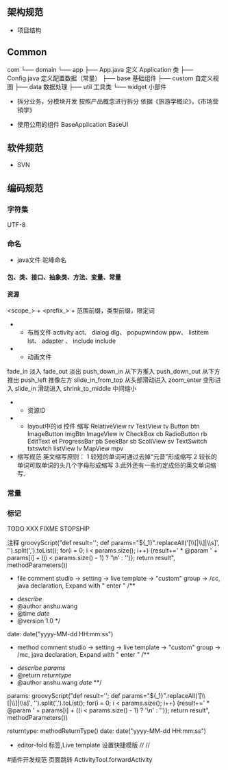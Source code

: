 ## 架构规范



- 项目结构
## Common
com
└── domain
    └── app
        ├── App.java 定义 Application 类
        ├── Config.java 定义配置数据（常量）
        ├── base 基础组件
        ├── custom 自定义视图
        ├── data 数据处理
        ├── util 工具类
        └── widget 小部件
 
- 拆分业务，分模块开发
按照产品概念进行拆分
依据《旅游学概论》，《市场营销学》

- 使用公用的组件
BaseApplication
BaseUI

## 软件规范
- SVN 

## 编码规范
### 字符集 
UTF-8
### 命名
- java文件
驼峰命名

#### 包、类、接口、抽象类、方法、变量、常量 

#### 资源 
<scope_> + <prefix_> + <qualifier>范围前缀，类型前缀，限定词

- - 布局文件
activity act、
dialog dlg、
popupwindow ppw、
listitem lst、
adapter 、
include include

- - 动画文件

fade_in 淡入 
fade_out 淡出 
push_down_in 从下方推入 
push_down_out 从下方推出 
push_left 推像左方 
slide_in_from_top 从头部滑动进入 
zoom_enter 变形进入 
slide_in 滑动进入 
shrink_to_middle 中间缩小
 
- -  资源ID
- - layout中的id
控件 缩写
RelativeView rv
TextView tv
Button btn
ImageButton imgBtn
ImageView iv
CheckBox cb
RadioButton rb
EditText et
ProgressBar pb
SeekBar sb
ScollView sv
TextSwitch txtswtch
listView lv
MapView mpv
- 缩写规范
英文缩写原则：
1 较短的单词可通过去掉“元音”形成缩写
2 较长的单词可取单词的头几个字母形成缩写
3 此外还有一些约定成俗的英文单词缩写.

### 常量
### 标记 
TODO XXX FIXME STOPSHIP

注释
groovyScript("def result=''; def params=\"${_1}\".replaceAll('[\\\\[|\\\\]|\\\\s]', '').split(',').toList(); for(i = 0; i < params.size(); i++) {result+=' * @param ' + params[i] + ((i < params.size() - 1) ? '\\n' : '')}; return result", methodParameters())

- file comment
studio -> setting -> live template -> "custom" group -> /cc, java declaration, Expand with " enter "
/**
 * $describe$
 * @author anshu.wang
 * @time  $date$
 * @version 1.0
 */

 date: date("yyyy-MM-dd HH:mm:ss")

- method comment
studio -> setting -> live template -> "custom" group -> /mc, java declaration, Expand with " enter "
/**
 * $describe$
$params$
 * @return $returntype$
 * @author anshu.wang $date$
 **/

 params: groovyScript("def result=''; def params=\"${_1}\".replaceAll('[\\\\[|\\\\]|\\\\s]', '').split(',').toList(); for(i = 0; i < params.size(); i++) {result+=' * @param ' + params[i] + ((i < params.size() - 1) ? '\\n' : '')}; return result", methodParameters())

returntype: methodReturnType()
date: date("yyyy-MM-dd HH:mm:ss")

- editor-fold 标签,Live template 设置快捷模版
    //<editor-fold desc="嵌套滚动 NestedScrolling">
    //</editor-fold>




#插件开发规范
页面跳转
ActivityTool.forwardActivity